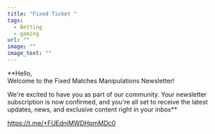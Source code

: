 ```yaml
---
title: "Fixed Ticket "
tags:
  - Betting
  - gaming
url: ""
image: ""
image_text: ""
---
```


**Hello,  
Welcome to the Fixed Matches Manipulations Newsletter!  
  
We're excited to have you as part of our community. Your newsletter subscription is now confirmed, and you're all set to receive the latest updates, news, and exclusive content right in your inbox**

  
https://t.me/+FUEdnjMWDHpmMDc0
